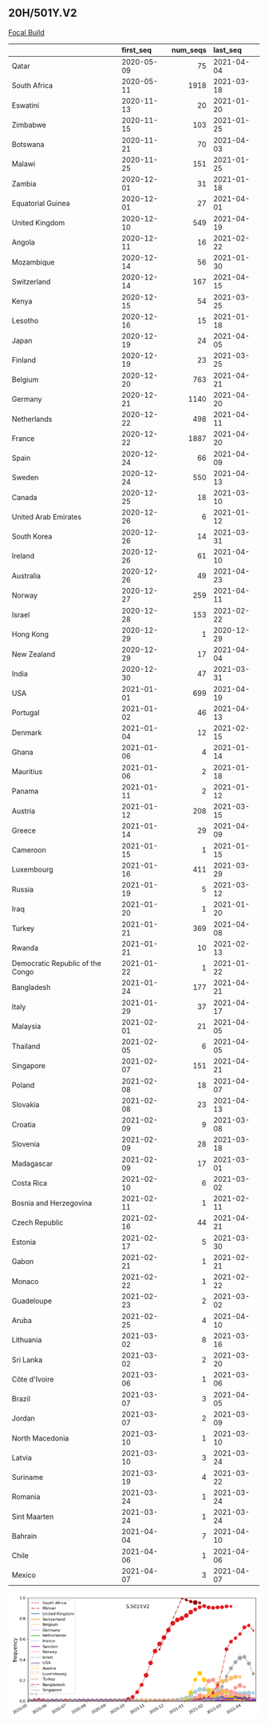 

## 20H/501Y.V2
[Focal Build](https://nextstrain.org/groups/neherlab/ncov/S.501Y.V2?c=gt-S_501)

|                                  | first_seq   |   num_seqs | last_seq   |
|:---------------------------------|:------------|-----------:|:-----------|
| Qatar                            | 2020-05-09  |         75 | 2021-04-04 |
| South Africa                     | 2020-05-11  |       1918 | 2021-03-18 |
| Eswatini                         | 2020-11-13  |         20 | 2021-01-20 |
| Zimbabwe                         | 2020-11-15  |        103 | 2021-01-25 |
| Botswana                         | 2020-11-21  |         70 | 2021-04-03 |
| Malawi                           | 2020-11-25  |        151 | 2021-01-25 |
| Zambia                           | 2020-12-01  |         31 | 2021-01-18 |
| Equatorial Guinea                | 2020-12-01  |         27 | 2021-04-01 |
| United Kingdom                   | 2020-12-10  |        549 | 2021-04-19 |
| Angola                           | 2020-12-11  |         16 | 2021-02-22 |
| Mozambique                       | 2020-12-14  |         56 | 2021-01-30 |
| Switzerland                      | 2020-12-14  |        167 | 2021-04-15 |
| Kenya                            | 2020-12-15  |         54 | 2021-03-25 |
| Lesotho                          | 2020-12-16  |         15 | 2021-01-18 |
| Japan                            | 2020-12-19  |         24 | 2021-04-05 |
| Finland                          | 2020-12-19  |         23 | 2021-03-25 |
| Belgium                          | 2020-12-20  |        763 | 2021-04-21 |
| Germany                          | 2020-12-21  |       1140 | 2021-04-20 |
| Netherlands                      | 2020-12-22  |        498 | 2021-04-11 |
| France                           | 2020-12-22  |       1887 | 2021-04-20 |
| Spain                            | 2020-12-24  |         66 | 2021-04-09 |
| Sweden                           | 2020-12-24  |        550 | 2021-04-13 |
| Canada                           | 2020-12-25  |         18 | 2021-03-10 |
| United Arab Emirates             | 2020-12-26  |          6 | 2021-01-12 |
| South Korea                      | 2020-12-26  |         14 | 2021-03-31 |
| Ireland                          | 2020-12-26  |         61 | 2021-04-10 |
| Australia                        | 2020-12-26  |         49 | 2021-04-23 |
| Norway                           | 2020-12-27  |        259 | 2021-04-11 |
| Israel                           | 2020-12-28  |        153 | 2021-02-22 |
| Hong Kong                        | 2020-12-29  |          1 | 2020-12-29 |
| New Zealand                      | 2020-12-29  |         17 | 2021-04-04 |
| India                            | 2020-12-30  |         47 | 2021-03-31 |
| USA                              | 2021-01-01  |        699 | 2021-04-19 |
| Portugal                         | 2021-01-02  |         46 | 2021-04-13 |
| Denmark                          | 2021-01-04  |         12 | 2021-02-15 |
| Ghana                            | 2021-01-06  |          4 | 2021-01-14 |
| Mauritius                        | 2021-01-06  |          2 | 2021-01-18 |
| Panama                           | 2021-01-11  |          2 | 2021-01-12 |
| Austria                          | 2021-01-12  |        208 | 2021-03-15 |
| Greece                           | 2021-01-14  |         29 | 2021-04-09 |
| Cameroon                         | 2021-01-15  |          1 | 2021-01-15 |
| Luxembourg                       | 2021-01-16  |        411 | 2021-03-29 |
| Russia                           | 2021-01-19  |          5 | 2021-03-12 |
| Iraq                             | 2021-01-20  |          1 | 2021-01-20 |
| Turkey                           | 2021-01-21  |        369 | 2021-04-08 |
| Rwanda                           | 2021-01-21  |         10 | 2021-02-13 |
| Democratic Republic of the Congo | 2021-01-22  |          1 | 2021-01-22 |
| Bangladesh                       | 2021-01-24  |        177 | 2021-04-21 |
| Italy                            | 2021-01-29  |         37 | 2021-04-17 |
| Malaysia                         | 2021-02-01  |         21 | 2021-04-05 |
| Thailand                         | 2021-02-05  |          6 | 2021-04-05 |
| Singapore                        | 2021-02-07  |        151 | 2021-04-21 |
| Poland                           | 2021-02-08  |         18 | 2021-04-07 |
| Slovakia                         | 2021-02-08  |         23 | 2021-04-13 |
| Croatia                          | 2021-02-09  |          9 | 2021-03-08 |
| Slovenia                         | 2021-02-09  |         28 | 2021-03-18 |
| Madagascar                       | 2021-02-09  |         17 | 2021-03-01 |
| Costa Rica                       | 2021-02-10  |          6 | 2021-03-02 |
| Bosnia and Herzegovina           | 2021-02-11  |          1 | 2021-02-11 |
| Czech Republic                   | 2021-02-16  |         44 | 2021-04-21 |
| Estonia                          | 2021-02-17  |          5 | 2021-03-30 |
| Gabon                            | 2021-02-21  |          1 | 2021-02-21 |
| Monaco                           | 2021-02-22  |          1 | 2021-02-22 |
| Guadeloupe                       | 2021-02-23  |          2 | 2021-03-02 |
| Aruba                            | 2021-02-25  |          4 | 2021-04-10 |
| Lithuania                        | 2021-03-02  |          8 | 2021-03-16 |
| Sri Lanka                        | 2021-03-02  |          2 | 2021-03-20 |
| Côte d'Ivoire                    | 2021-03-06  |          1 | 2021-03-06 |
| Brazil                           | 2021-03-07  |          3 | 2021-04-05 |
| Jordan                           | 2021-03-07  |          2 | 2021-03-09 |
| North Macedonia                  | 2021-03-10  |          1 | 2021-03-10 |
| Latvia                           | 2021-03-10  |          3 | 2021-03-24 |
| Suriname                         | 2021-03-19  |          4 | 2021-03-22 |
| Romania                          | 2021-03-24  |          1 | 2021-03-24 |
| Sint Maarten                     | 2021-03-24  |          1 | 2021-03-24 |
| Bahrain                          | 2021-04-04  |          7 | 2021-04-10 |
| Chile                            | 2021-04-06  |          1 | 2021-04-06 |
| Mexico                           | 2021-04-07  |          3 | 2021-04-07 |

![Overall trends S.501Y.V2](/overall_trends_figures/overall_trends_S.501Y.V2.png)